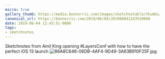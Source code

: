 ```yaml
---
micro: true
gallery_thumb: https://media.bennorris.com/images/sketchnotable/thumbs/layers-2019-king.jpg
canonical_url: https://bennorris.com/2019/06/04/201906041243510600
date: 2019-06-04 12:43:51-0600
tags:
- sketchnotes
---
```


Sketchnotes from Amil King opening #LayersConf with how to have the perfect iOS 13 launch
![86A8C646-06DB-4AF4-9D49-3A63B910F25F.jpg](https://media.bennorris.com/images/sketchnotable/layers-2019/layers-2019-king.jpg)